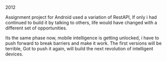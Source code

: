2012

Assignment project for Android used a variation of RestAPI,
 If only i had continued to build it by talking to others,  life would have changed with a different set of opportunities. 

Its the same phase now, mobile intelligence is getting unlocked, i have to push forward to break barriers and make it work.
The first versions will be terrible, 
Got to push it again, will build the next revolution of intelligent devices. 